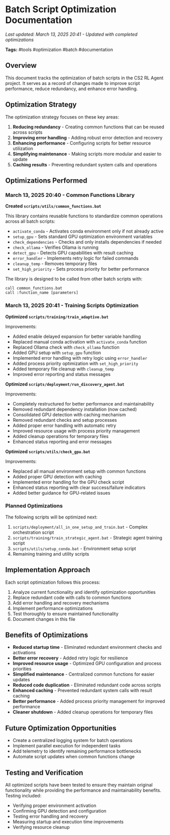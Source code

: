 # Batch Script Optimization Documentation

*Last updated: March 13, 2025 20:41 - Updated with completed optimizations*

**Tags:** #tools #optimization #batch #documentation

## Overview

This document tracks the optimization of batch scripts in the CS2 RL Agent project. It serves as a record of changes made to improve script performance, reduce redundancy, and enhance error handling.

## Optimization Strategy

The optimization strategy focuses on these key areas:

1. **Reducing redundancy** - Creating common functions that can be reused across scripts
2. **Improving error handling** - Adding robust error detection and recovery
3. **Enhancing performance** - Configuring scripts for better resource utilization
4. **Simplifying maintenance** - Making scripts more modular and easier to update
5. **Caching results** - Preventing redundant system calls and operations

## Optimizations Performed

### March 13, 2025 20:40 - Common Functions Library

**Created `scripts/utils/common_functions.bat`**

This library contains reusable functions to standardize common operations across all batch scripts:

- `activate_conda` - Activates conda environment only if not already active
- `setup_gpu` - Sets standard GPU optimization environment variables
- `check_dependencies` - Checks and only installs dependencies if needed
- `check_ollama` - Verifies Ollama is running
- `detect_gpu` - Detects GPU capabilities with result caching
- `error_handler` - Implements retry logic for failed commands
- `cleanup_temp` - Removes temporary files
- `set_high_priority` - Sets process priority for better performance

The library is designed to be called from other batch scripts with:
```batch
call common_functions.bat
call :function_name [parameters]
```

### March 13, 2025 20:41 - Training Scripts Optimization

**Optimized `scripts/training/train_adaptive.bat`**

Improvements:
- Added enable delayed expansion for better variable handling
- Replaced manual conda activation with `activate_conda` function
- Replaced Ollama check with `check_ollama` function
- Added GPU setup with `setup_gpu` function
- Implemented error handling with retry logic using `error_handler`
- Added process priority optimization with `set_high_priority`
- Added temporary file cleanup with `cleanup_temp`
- Improved error reporting and status messages

**Optimized `scripts/deployment/run_discovery_agent.bat`**

Improvements:
- Completely restructured for better performance and maintainability
- Removed redundant dependency installation (now cached)
- Consolidated GPU detection with caching mechanism
- Removed redundant checks and setup processes
- Added proper error handling with automatic retry
- Improved resource usage with process priority management
- Added cleanup operations for temporary files
- Enhanced status reporting and error messages

**Optimized `scripts/utils/check_gpu.bat`**

Improvements:
- Replaced all manual environment setup with common functions
- Added proper GPU detection with caching
- Implemented error handling for the GPU check script
- Enhanced status reporting with clear success/failure indicators
- Added better guidance for GPU-related issues

### Planned Optimizations

The following scripts will be optimized next:

1. `scripts/deployment/all_in_one_setup_and_train.bat` - Complex orchestration script
2. `scripts/training/train_strategic_agent.bat` - Strategic agent training script
3. `scripts/utils/setup_conda.bat` - Environment setup script
4. Remaining training and utility scripts

## Implementation Approach

Each script optimization follows this process:

1. Analyze current functionality and identify optimization opportunities
2. Replace redundant code with calls to common functions
3. Add error handling and recovery mechanisms
4. Implement performance optimizations
5. Test thoroughly to ensure maintained functionality
6. Document changes in this file

## Benefits of Optimizations

- **Reduced startup time** - Eliminated redundant environment checks and activations
- **Better error recovery** - Added retry logic for resilience 
- **Improved resource usage** - Optimized GPU configuration and process priorities
- **Simplified maintenance** - Centralized common functions for easier updates
- **Reduced code duplication** - Eliminated redundant code across scripts
- **Enhanced caching** - Prevented redundant system calls with result caching
- **Better performance** - Added process priority management for improved performance
- **Cleaner shutdown** - Added cleanup operations for temporary files

## Future Optimization Opportunities

- Create a centralized logging system for batch operations
- Implement parallel execution for independent tasks
- Add telemetry to identify remaining performance bottlenecks
- Automate script updates when common functions change

## Testing and Verification

All optimized scripts have been tested to ensure they maintain original functionality while providing the performance and maintainability benefits. Testing included:

- Verifying proper environment activation
- Confirming GPU detection and configuration
- Testing error handling and recovery
- Measuring startup and execution time improvements
- Verifying resource cleanup 